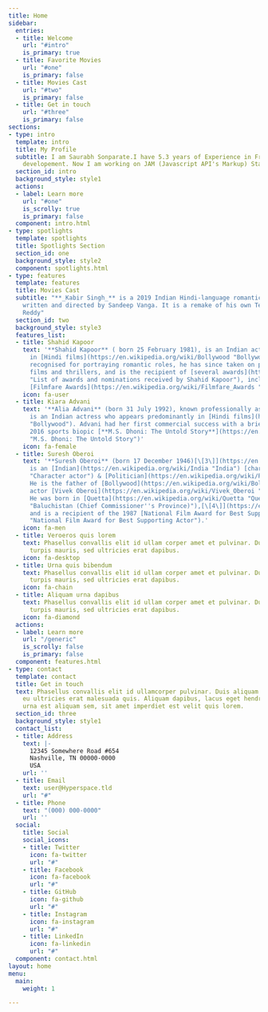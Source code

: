 ```yaml
---
title: Home
sidebar:
  entries:
  - title: Welcome
    url: "#intro"
    is_primary: true
  - title: Favorite Movies
    url: "#one"
    is_primary: false
  - title: Movies Cast
    url: "#two"
    is_primary: false
  - title: Get in touch
    url: "#three"
    is_primary: false
sections:
- type: intro
  template: intro
  title: My Profile
  subtitle: I am Saurabh Sonparate.I have 5.3 years of Experience in Front End Developement
    developement. Now I am working on JAM (Javascript API's Markup) Stack technology
  section_id: intro
  background_style: style1
  actions:
  - label: Learn more
    url: "#one"
    is_scrolly: true
    is_primary: false
  component: intro.html
- type: spotlights
  template: spotlights
  title: Spotlights Section
  section_id: one
  background_style: style2
  component: spotlights.html
- type: features
  template: features
  title: Movies Cast
  subtitle: "**_Kabir Singh_** is a 2019 Indian Hindi-language romantic drama film
    written and directed by Sandeep Vanga. It is a remake of his own Telugu film Arjun
    Reddy"
  section_id: two
  background_style: style3
  features_list:
  - title: Shahid Kapoor
    text: '**Shahid Kapoor** ( born 25 February 1981), is an Indian actor who appears
      in [Hindi films](https://en.wikipedia.org/wiki/Bollywood "Bollywood"). Initially
      recognised for portraying romantic roles, he has since taken on parts in action
      films and thrillers, and is the recipient of [several awards](https://en.wikipedia.org/wiki/List_of_awards_and_nominations_received_by_Shahid_Kapoor
      "List of awards and nominations received by Shahid Kapoor"), including three
      [Filmfare Awards](https://en.wikipedia.org/wiki/Filmfare_Awards "Filmfare Awards").'
    icon: fa-user
  - title: Kiara Advani
    text: '**Alia Advani** (born 31 July 1992), known professionally as **Kiara Advani**,
      is an Indian actress who appears predominantly in [Hindi films](https://en.wikipedia.org/wiki/Bollywood
      "Bollywood"). Advani had her first commercial success with a brief role in the
      2016 sports biopic [**M.S. Dhoni: The Untold Story**](https://en.wikipedia.org/wiki/M.S._Dhoni:_The_Untold_Story
      "M.S. Dhoni: The Untold Story")'
    icon: fa-female
  - title: Suresh Oberoi
    text: '**Suresh Oberoi** (born 17 December 1946)[\[3\]](https://en.wikipedia.org/wiki/Suresh_Oberoi#cite_note-3)
      is an [Indian](https://en.wikipedia.org/wiki/India "India") [character actor](https://en.wikipedia.org/wiki/Character_actor
      "Character actor") & [Politician](https://en.wikipedia.org/wiki/Politician "Politician").
      He is the father of [Bollywood](https://en.wikipedia.org/wiki/Bollywood "Bollywood")
      actor [Vivek Oberoi](https://en.wikipedia.org/wiki/Vivek_Oberoi "Vivek Oberoi").
      He was born in [Quetta](https://en.wikipedia.org/wiki/Quetta "Quetta"), [Balochistan](https://en.wikipedia.org/wiki/Baluchistan_(Chief_Commissioner%27s_Province)
      "Baluchistan (Chief Commissioner''s Province)"),[\[4\]](https://en.wikipedia.org/wiki/Suresh_Oberoi#cite_note-4)
      and is a recipient of the 1987 [National Film Award for Best Supporting Actor](https://en.wikipedia.org/wiki/National_Film_Award_for_Best_Supporting_Actor
      "National Film Award for Best Supporting Actor").'
    icon: fa-men
  - title: Veroeros quis lorem
    text: Phasellus convallis elit id ullam corper amet et pulvinar. Duis aliquam
      turpis mauris, sed ultricies erat dapibus.
    icon: fa-desktop
  - title: Urna quis bibendum
    text: Phasellus convallis elit id ullam corper amet et pulvinar. Duis aliquam
      turpis mauris, sed ultricies erat dapibus.
    icon: fa-chain
  - title: Aliquam urna dapibus
    text: Phasellus convallis elit id ullam corper amet et pulvinar. Duis aliquam
      turpis mauris, sed ultricies erat dapibus.
    icon: fa-diamond
  actions:
  - label: Learn more
    url: "/generic"
    is_scrolly: false
    is_primary: false
  component: features.html
- type: contact
  template: contact
  title: Get in touch
  text: Phasellus convallis elit id ullamcorper pulvinar. Duis aliquam turpis mauris,
    eu ultricies erat malesuada quis. Aliquam dapibus, lacus eget hendrerit bibendum,
    urna est aliquam sem, sit amet imperdiet est velit quis lorem.
  section_id: three
  background_style: style1
  contact_list:
  - title: Address
    text: |-
      12345 Somewhere Road #654
      Nashville, TN 00000-0000
      USA
    url: ''
  - title: Email
    text: user@Hyperspace.tld
    url: "#"
  - title: Phone
    text: "(000) 000-0000"
    url: ''
  social:
    title: Social
    social_icons:
    - title: Twitter
      icon: fa-twitter
      url: "#"
    - title: Facebook
      icon: fa-facebook
      url: "#"
    - title: GitHub
      icon: fa-github
      url: "#"
    - title: Instagram
      icon: fa-instagram
      url: "#"
    - title: LinkedIn
      icon: fa-linkedin
      url: "#"
  component: contact.html
layout: home
menu:
  main:
    weight: 1

---
```

